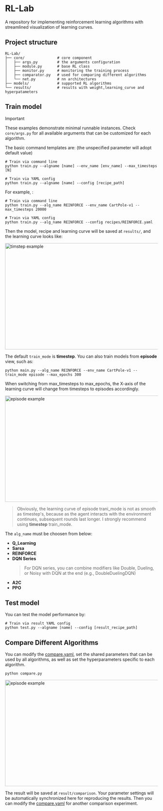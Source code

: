 # RL-Lab

A repository for implementing reinforcement learning algorithms with streamlined visualization of learning curves.

## Project structure
```
RL-Lab/
├── core/               # core component
│   ├── args.py         # the arguments configuration
│   ├── module.py       # base RL class
│   ├── monitor.py      # monitoring the training process
│   ├── comparator.py   # used for comparing different algorithms
│   └── net.py          # nn architectures
├── models/             # supported RL algorithms
└── results/            # results with weight,learning_curve and hyperpatameters

```

## Train model
> [!IMPORTANT]
> These examples demonstrate minimal runnable instances. Check `core/args.py` for all available arguments that can be customized for each algorithm.

The basic command templates are:  (the unspecified parameter will adopt default value)
```shell
# Train via command line
python train.py --algname [name] --env_name [env_name] --max_timesteps [N]

# Train via YAML config
python train.py --algname [name] --config [recipe_path]
```

For example, :
```shell
# Train via command line
python train.py --alg_name REINFORCE --env_name CartPole-v1 --max_timesteps 20000

# Train via YAML config
python train.py --alg_name REINFORCE --config recipes/REINFORCE.yaml 
```

Then the model, recipe and learning curve will be saved at `results/`, and the learning curve looks like:

<img src="https://pic1.imgdb.cn/item/67eb916b0ba3d5a1d7e8fcf1" alt="timstep example" width="550" height="350">

The default `train_mode` is **timestep**. You can also train models from **episode** view, such as:

```
python main.py --alg_name REINFORCE --env_name CartPole-v1 --train_mode episode --max_epochs 300 
```

When switching from max_timesteps to max_epochs, the X-axis of the learning curve will change from timesteps to episodes accordingly.

<img src="https://pic1.imgdb.cn/item/67eb948e0ba3d5a1d7e8fe8b" alt="episode example" width="550" height="350">

> Obviously, the learning curve of episode trani_mode is not as smooth as timestep's, because as the agent interacts with the environment continues, subsequent rounds last longer. I strongly recommend using **timestep** train_mode.

The `alg_name` must be choosen from below:

 - **Q_Learning**
 - **Sarsa**
 - **REINFORCE**
 - **DQN Series**
   > For DQN series, you can combine modifiers like Double, Dueling, or Noisy with DQN at the end (e.g., DoubleDuelingDQN)
 - **A2C**
 - **PPO**

## Test model
You can test the model performance by:
```shell
# Train via result YAML config
python test.py --algname [name] --config [result_recipe_path]
```


## Compare Different Algorithms
You can modify the [compare.yaml](.recieps/compare.yaml), set the shared parameters that can be used by all algorithms, as well as set the hyperparameters specific to each algorithm.
```
python compare.py
```

<img src="https://pic1.imgdb.cn/item/67ebc7060ba3d5a1d7e91d32" alt="episode example" width="550" height="350">


The result will be saved at `result/comparison`. Your parameter settings will be automatically synchronized here for reproducing the results. Then you can modify the [compare.yaml](.recieps/compare.yaml) for another comparison experiment.

